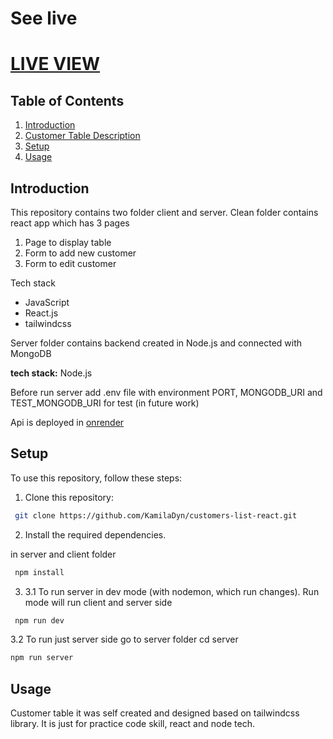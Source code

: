 # See live

# <a href="https://customers-api-sgd5.onrender.com/">LIVE VIEW</a>

## Table of Contents

1. [Introduction](#introduction)
2. [Customer Table Description](#table-description)
3. [Setup](#setup)
4. [Usage](#usage)

## Introduction

<div>
</p>This repository contains two folder client and server.  Clean folder contains react app which has 
 3 pages</p>

<div>
<ol>
<li>Page to display table</li>
<li>Form to add new customer</li>
<li>Form to edit customer</li>
</ol>

Tech stack

<ul>
<li>JavaScript</li>
<li>React.js</li>
<li>tailwindcss</li>
</ul>
</div>

<p> Server folder contains backend created in Node.js and connected with MongoDB</p>

<p><b>tech stack:</b> <span>Node.js</span></p>
Before run server add .env file with environment PORT,  MONGODB_URI and TEST_MONGODB_URI for test (in future work) 
<p>Api is deployed in <a href='https://customers-api-sgd5.onrender.com/api/customers'>onrender</a></p>

</div>

## Setup

To use this repository, follow these steps:

1. Clone this repository:

```bash
 git clone https://github.com/KamilaDyn/customers-list-react.git
```

2. Install the required dependencies.

in server and client folder

```bash
 npm install
```

3.  3.1 To run server in dev mode (with nodemon, which run changes).
    Run mode will run client and server side

```bash
 npm run dev
```

3.2 To run just server side
go to server folder cd server

```bash
npm run server
```

## Usage

Customer table it was self created and designed based on tailwindcss library. It is just for practice code skill, react and node tech.
